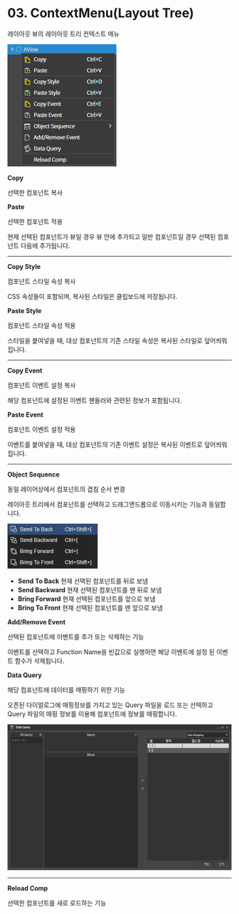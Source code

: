 # 03. ContextMenu(Layout Tree)

레이아웃 뷰의 레이아웃 트리 컨텍스트 메뉴

![](../../../.gitbook/assets/스크린샷_2025-02-03_151754.png)

**Copy**

선택한 컴포넌트 복사

**Paste**

선택한 컴포넌트 적용

현재 선택된 컴포넌트가 뷰일 경우 뷰 안에 추가되고 일반 컴포넌트일 경우 선택된 컴포넌트 다음에 추가됩니다.

***

**Copy Style**

컴포넌트 스타일 속성 복사

CSS 속성들이 포함되며, 복사된 스타일은 클립보드에 저장됩니다.

**Paste Style**

컴포넌트 스타일 속성 적용

스타일을 붙여넣을 때, 대상 컴포넌트의 기존 스타일 속성은 복사된 스타일로 덮어씌워집니다.

***

**Copy Event**

컴포넌트 이벤트 설정 복사

해당 컴포넌트에 설정된 이벤트 핸들러와 관련된 정보가 포함됩니다.

**Paste Event**

컴포넌트 이벤트 설정 적용

이벤트를 붙여넣을 때, 대상 컴포넌트의 기존 이벤트 설정은 복사된 이벤트로 덮어씌워집니다.

***

**Object Sequence**

동일 레이어상에서 컴포넌트의 겹침 순서 변경

레이아웃 트리에서 컴포넌트를 선택하고 드래그앤드롭으로 이동시키는 기능과 동일합니다.

![](../../../.gitbook/assets/context-objseq.png)

* **Send To Back** 현재 선택된 컴포넌트를 뒤로 보냄
* **Send Backward** 현재 선택된 컴포넌트를 맨 뒤로 보냄
* **Bring Forward** 현재 선택된 컴포넌트를 앞으로 보냄
* **Bring To Front** 현재 선택된 컴포넌트를 맨 앞으로 보냄

**Add/Remove Event**

선택된 컴포넌트에 이벤트를 추가 또는 삭제하는 기능

이벤트를 선택하고 Function Name을 빈값으로 실행하면 해당 이벤트에 설정 된 이벤트 함수가 삭제됩니다.

**Data Query**

해당 컴포넌트에 데이터를 매핑하기 위한 기능

오픈된 다이얼로그에 매핑정보를 가지고 있는 Query 파일을 로드 또는 선택하고 Query 파일의 매핑 정보를 이용해 컴포넌트에 정보를 매핑합니다.

![](../../../.gitbook/assets/pop-mapping-info.png)

***

**Reload Comp**

선택한 컴포넌트를 새로 로드하는 기능
